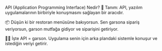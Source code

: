 API  (Application Programming Interface) Nedir?
📖 Tanım:
API, yazılım uygulamalarının birbiriyle konuşmasını sağlayan bir aracıdır.

📦 Düşün ki bir restoran menüsüne bakıyorsun. Sen garsona sipariş veriyorsun, garson mutfağa gidiyor ve siparişini getiriyor.

🧑‍🍳 İşte API = garson.
Uygulama senin için arka plandaki sistemle konuşur ve istediğin veriyi getirir.
